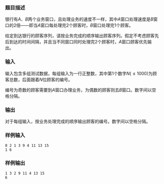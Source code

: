 ### 题目描述
银行有$A$、$B$两个业务窗口，且处理业务的速度不一样，其中$A$窗口处理速度是$B$窗口的$2$倍——即当$A$窗口每处理完$2$个顾客时，$B$窗口处理完$1$个顾客。

给定到达银行的顾客序列，请按业务完成的顺序输出顾客序列。假定不考虑顾客先后到达的时间间隔，并且当不同窗口同时处理完$2$个顾客时，$A$窗口顾客优先输出。


### 输入
输入包含多组测试数据，每组输入为一行正整数，其中第$1$个数字$N( \leq 1000)$为顾客总数，后面跟着$N$位顾客的编号。

编号为奇数的顾客需要到$A$窗口办理业务，为偶数的顾客则去$B$窗口。数字间以空格分隔。


### 输出
对于每组输入，按业务处理完成的顺序输出顾客的编号。数字间以空格分隔。

### 样例输入
```
8 2 1 3 9 4 11 13 15
1 6
```
### 样例输出
```
1 3 2 9 11 4 13 15
6
```